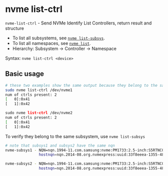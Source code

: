 # nvme list-ctrl

`nvme-list-ctrl` - Send NVMe Identify List Controllers, return result and structure

- To list all subsystems, see [`nvme list-subsys`](nvme-list-subsys.md).
- To list all namespaces, see [`nvme list`](nvme-list.md).
- Hierarchy: Subsystem -> Controller -> Namespace

Syntax: `nvme list-ctrl <device>`

## Basic usage
```bash
# these two examples show the same output because they belong to the same subsystem
sudo nvme list-ctrl /dev/nvme1
num of ctrls present: 2
[   0]:0x41
[   1]:0x42

sudo nvme list-ctrl /dev/nvme2
num of ctrls present: 2
[   0]:0x41
[   1]:0x42
```

To verify they belong to the same subsystem, use `nvme list-subsys`
```bash
# note that subsys1 and subsys2 have the same nqn
nvme-subsys1 - NQN=nqn.1994-11.com.samsung:nvme:PM1733:2.5-inch:S5RTNC0TA06272
               hostnqn=nqn.2014-08.org.nvmexpress:uuid:33f8eeea-1355-484b-bc27-daf944ab2db1

nvme-subsys2 - NQN=nqn.1994-11.com.samsung:nvme:PM1733:2.5-inch:S5RTNC0TA06754
               hostnqn=nqn.2014-08.org.nvmexpress:uuid:33f8eeea-1355-484b-bc27-daf944ab2db1
```
